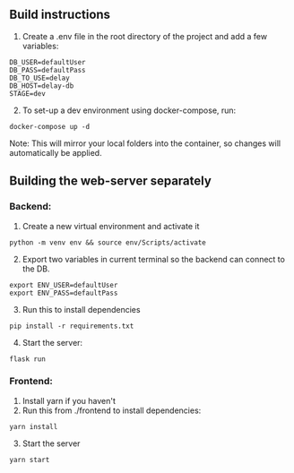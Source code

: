 
## Build instructions
1. Create a .env file in the root directory of the project and add a few variables:

```
DB_USER=defaultUser
DB_PASS=defaultPass
DB_TO_USE=delay
DB_HOST=delay-db
STAGE=dev
```
2. To set-up a dev environment using docker-compose, run:
```
docker-compose up -d
```

Note: This will mirror your local folders into the container, so changes will automatically be applied.


## Building the web-server separately

### Backend: 
1. Create a new virtual environment and activate it
```
python -m venv env && source env/Scripts/activate
```
2. Export two variables in current terminal so the backend can connect to the DB.
```
export ENV_USER=defaultUser
export ENV_PASS=defaultPass
```
3.  Run this to install dependencies
```
pip install -r requirements.txt
```
4. Start the server:
```
flask run
```

### Frontend: 
1. Install yarn if you haven't
2. Run this from ./frontend to install dependencies:
```
yarn install
```
3. Start the server

```
yarn start
```
